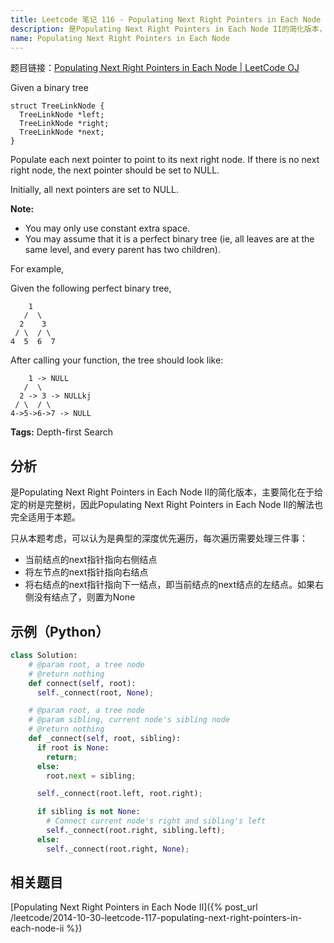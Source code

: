 ```yaml
---
title: Leetcode 笔记 116 - Populating Next Right Pointers in Each Node
description: 是Populating Next Right Pointers in Each Node II的简化版本，主要简化在于给定的树是完整树，因此Populating Next Right Pointers in Each Node II的解法也完全适用于本题。
name: Populating Next Right Pointers in Each Node
---
```


题目链接：[Populating Next Right Pointers in Each Node | LeetCode OJ](https://oj.leetcode.com/problems/populating-next-right-pointers-in-each-node/)

Given a binary tree

    struct TreeLinkNode {
      TreeLinkNode *left;
      TreeLinkNode *right;
      TreeLinkNode *next;
    }

Populate each next pointer to point to its next right node. If there is no next right node, the next pointer should be set to NULL.

Initially, all next pointers are set to NULL.

**Note:**

+ You may only use constant extra space.
+ You may assume that it is a perfect binary tree (ie, all leaves are at the same level, and every parent has two children).

For example,

Given the following perfect binary tree,

        1
       /  \
      2    3
     / \  / \
    4  5  6  7

After calling your function, the tree should look like:

        1 -> NULL
       /  \
      2 -> 3 -> NULLkj
     / \  / \
    4->5->6->7 -> NULL

**Tags:** Depth-first Search

## 分析

是Populating Next Right Pointers in Each Node II的简化版本，主要简化在于给定的树是完整树，因此Populating Next Right Pointers in Each Node II的解法也完全适用于本题。

只从本题考虑，可以认为是典型的深度优先遍历，每次遍历需要处理三件事：

+ 当前结点的next指针指向右侧结点
+ 将左节点的next指针指向右结点
+ 将右结点的next指针指向下一结点，即当前结点的next结点的左结点。如果右侧没有结点了，则置为None

## 示例（Python）

```python
class Solution:
    # @param root, a tree node
    # @return nothing
    def connect(self, root):
      self._connect(root, None);

    # @param root, a tree node
    # @param sibling, current node's sibling node
    # @return nothing
    def _connect(self, root, sibling):
      if root is None:
        return;
      else:
        root.next = sibling;

      self._connect(root.left, root.right);

      if sibling is not None:
        # Connect current node's right and sibling's left
        self._connect(root.right, sibling.left);
      else:
        self._connect(root.right, None);
```
## 相关题目

[Populating Next Right Pointers in Each Node II]({% post_url /leetcode/2014-10-30-leetcode-117-populating-next-right-pointers-in-each-node-ii %})

